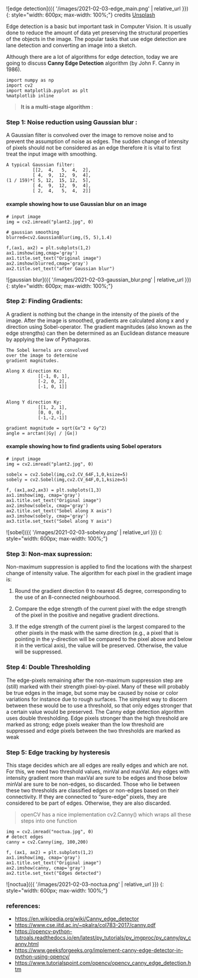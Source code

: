 ![edge detection]({{ '/images/2021-02-03-edge_main.png' | relative_url }})
{: style="width: 600px; max-width: 100%;"}
credits [Unsplash](https://unsplash.com/photos/fVzz6Fy4SbU)


Edge detection is a basic but important task in Computer Vision. It is usually done to reduce the amount of data yet preserving the structural properties of the objects in the image. The popular tasks that use edge detection are lane detection and converting an image into a sketch.

Although there are a lot of algorithms for edge detection, today we are going to discuss **Canny Edge Detection** algorithm (by John F. Canny in 1986).


```
import numpy as np
import cv2
import matplotlib.pyplot as plt
%matplotlib inline
```
> **It is a multi-stage algorithm** :

### Step 1: Noise reduction using Gaussian blur :

A Gaussian filter is convolved over the image to remove noise and to prevent the assumption of noise as edges. The sudden change of intensity of pixels should not be considered as an edge therefore it is vital to first treat the input image with smoothing.


```
A typical Gaussian filter: 
          [[2,  4,   5,  4,  2],
          [ 4,  9,  12,  9,  4],
(1 / 159)*[ 5, 12,  15, 12,  5],
          [ 4,  9,  12,  9,  4],
          [ 2,  4,   5,  4,  2]]
```

#### example showing how to use Gaussian blur on an image

```
# input image
img = cv2.imread("plant2.jpg", 0)

# gaussian smoothing
blurred=cv2.GaussianBlur(img,(5, 5),1.4) 

f,(ax1, ax2) = plt.subplots(1,2)
ax1.imshow(img,cmap='gray')
ax1.title.set_text("Original image")
ax2.imshow(blurred,cmap='gray')
ax2.title.set_text("after Gaussian blur")
```
![gaussian blur]({{ '/images/2021-02-03-gaussian_blur.png' | relative_url }})
{: style="width: 600px; max-width: 100%;"}

### Step 2: Finding Gradients:


A gradient is nothing but the change in the intensity of the pixels of the image. After the image is smoothed, gradients are calculated along x and y direction using Sobel-operator. The gradient magnitudes (also known as the edge strengths) can then be determined as an Euclidean distance measure by applying the law of Pythagoras.

```
The Sobel kernels are convolved 
over the image to determine 
gradient magnitudes.

Along X direction Kx:  
            [[-1, 0, 1],
            [-2, 0, 2],
            [-1, 0, 1]]
 

Along Y direction Ky:  
            [[1, 2, 1],
            [0, 0, 0],
            [-1,-2,-1]]

gradient magnitude = sqrt(Gx^2 + Gy^2)
angle = arctan(|Gy| / |Gx|)
```
#### example showing how to find gradients using Sobel operators

```
# input image
img = cv2.imread("plant2.jpg", 0)

sobelx = cv2.Sobel(img,cv2.CV_64F,1,0,ksize=5)
sobely = cv2.Sobel(img,cv2.CV_64F,0,1,ksize=5)

f, (ax1,ax2,ax3) = plt.subplots(1,3)
ax1.imshow(img, cmap='gray')
ax1.title.set_text("Original image")
ax2.imshow(sobelx, cmap='gray')
ax2.title.set_text("Sobel along X axis")
ax3.imshow(sobely, cmap='gray')
ax3.title.set_text("Sobel along Y axis")

```

![sobel]({{ '/images/2021-02-03-sobelxy.png' | relative_url }})
{: style="width: 600px; max-width: 100%;"}



### Step 3: Non-max supression:

Non-maximum suppression is applied to find the locations with the sharpest change of intensity value. The algorithm for each pixel in the gradient image is:

  1) Round the gradient direction θ to nearest 45 degree, corresponding to the use of an 8-connected neighbourhood.

  2) Compare the edge strength of the current pixel with the edge strength of the pixel in the positive and negative gradient directions.

  3) If the edge strength of the current pixel is the largest compared to the other pixels in the mask with the same direction (e.g., a pixel that is pointing in the y-direction will be compared to the pixel above and below it in the vertical axis), the value will be preserved. Otherwise, the value will be suppressed.


### Step 4: Double Thresholding


The edge-pixels remaining after the non-maximum suppression step are (still) marked with their strength pixel-by-pixel. Many of these will probably be true edges in the image, but some may be caused by noise or color variations for instance due to rough surfaces. The simplest way to discern between these would be to use a threshold, so that only edges stronger that a certain value would be preserved. The Canny edge detection algorithm uses double thresholding. Edge pixels stronger than the high threshold are marked as strong; edge pixels weaker than the low threshold are suppressed and edge pixels between the two thresholds are marked as weak

### Step 5: Edge tracking by hysteresis


This stage decides which are all edges are really edges and which are not. For this, we need two threshold values, minVal and maxVal. Any edges with intensity gradient more than maxVal are sure to be edges and those below minVal are sure to be non-edges, so discarded. Those who lie between these two thresholds are classified edges or non-edges based on their connectivity. If they are connected to “sure-edge” pixels, they are considered to be part of edges. Otherwise, they are also discarded.


> openCV has a nice implementation cv2.Canny() which wraps all these steps into one function

```
img = cv2.imread("noctua.jpg", 0)
# detect edges 
canny = cv2.Canny(img, 100,200)

f, (ax1, ax2) = plt.subplots(1,2)
ax1.imshow(img, cmap='gray')
ax1.title.set_text("Original image")
ax2.imshow(canny, cmap='gray')
ax2.title.set_text("Edges detected")
```
![noctua]({{ '/images/2021-02-03-noctua.png' | relative_url }})
{: style="width: 600px; max-width: 100%;"}


### references:

- https://en.wikipedia.org/wiki/Canny_edge_detector
- https://www.cse.iitd.ac.in/~pkalra/col783-2017/canny.pdf
- https://opencv-python-tutroals.readthedocs.io/en/latest/py_tutorials/py_imgproc/py_canny/py_canny.html
- https://www.geeksforgeeks.org/implement-canny-edge-detector-in-python-using-opencv/
- https://www.tutorialspoint.com/opencv/opencv_canny_edge_detection.htm
